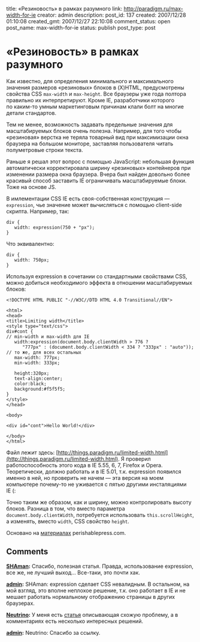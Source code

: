 title: «Резиновость» в рамках разумного
link: http://paradigm.ru/max-width-for-ie
creator: admin
description: 
post_id: 137
created: 2007/12/28 01:10:08
created_gmt: 2007/12/27 22:10:08
comment_status: open
post_name: max-width-for-ie
status: publish
post_type: post

# «Резиновость» в рамках разумного

Как известно, для определения минимального и максимального значения размеров «резиновых» блоков в (X)HTML, предусмотрены свойства CSS `max-width` и `max-height`. Все браузеры уже года полтора правильно их интерпретируют. Кроме IE, разработчики которого по каким-то умным маркетинговым причинам клали болт на многие детали стандартов.

Тем не менее, возможность задавать предельные значения для масштабируемых блоков очень полезна. Например, для того чтобы «резиновая» верстка не теряла товарный вид при максимизации окна браузера на большом мониторе, заставляя пользователя читать полуметровые строки текста.

Раньше я решал этот вопрос с помощью JavaScript: небольшая функция автоматически корректировала ширину «резиновых» контейнеров при изменении размера окна браузера. Вчера был найден довольно более красивый способ заставить IE ограничивать масштабируемые блоки. Тоже на основе JS. 

В имлементации CSS IE есть своя-собственная конструкция — `expression`, чье значение может вычисляться с помощью client-side скрипта. Например, так:
    
    div {
       width: expression(750 + "px");
    }

Что эквивалентно:
    
    div {
       width: 750px;
    }

Используя expression в сочетании со стандартными свойствами CSS, можно добиться необходимого эффекта в отношении масштабируемых блоков:
    
    <!DOCTYPE HTML PUBLIC "-//W3C//DTD HTML 4.0 Transitional//EN">
    
    <html>
    <head>
    <title>Limiting width</title>
    <style type="text/css">
    div#cont { 
    // min-width и max-width для IE
       width:expression(document.body.clientWidth > 776 ? 
          "777px" : (document.body.clientWidth < 334 ? "333px" : "auto"));
    // то же, для всех остальных
       max-width: 777px;
       min-width: 333px;
    
       height:320px;
       text-align:center;
       color:black;
       background:#f5f5f5;
    }
    </style>
    </head>
    
    <body>
    
    <div id="cont">Hello World!</div>
    
    </body>
    </html>

Файл лежит здесь: [http://things.paradigm.ru/limited-width.html](http://things.paradigm.ru/limited-width.html). Я проверил работоспособность этого кода в IE 5.55, 6, 7, Firefox и Opera. Теоретически, должно работать и в IE 5.01, т.к. expression появился именно в ней, но проверить не начем — эта версия на моем компьютере почему-то не уживается с пятью другими инсталяциями IE (:

Точно таким же образом, как и ширину, можно контролировать высоту блоков. Разница в том, что вместо параметра `document.body.clientWidth`, потребуется использовать `this.scrollHeight`, а изменять, вместо `width`, CSS свойство `height`.

Основано на [материалах](http://b23.ru/clx) perishablepress.com.

## Comments

**[SHAman](#143 "2007/12/28 17:11:10"):** Спасибо, полезная статья. Правда, использование expression, все же, не лучший выход... Все-таки, это почти хак.

**[admin](#146 "2007/12/28 23:06:22"):** SHAman: expression сделает CSS невалидным. В остальном, на мой взгляд, это вполне неплохое решение, т.к. оно работает в IE и не мешает работать нормальному отображению страницы в других браузерах.

**[Neutrino](#153 "2007/12/30 00:09:21"):** У меня есть [статья](http://www.webmakerslounge.com/css/ie6-min-max-width/) описывающая схожую проблему, а в комментариях есть несколько интересных решений.

**[admin](#156 "2007/12/30 00:39:48"):** Neutrino: Спасибо за ссылку.

